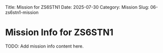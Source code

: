 Title: Mission for ZS6STN1
Date: 2025-07-30
Category: Mission
Slug: 06-zs6stn1-mission

# Mission Info for ZS6STN1
TODO: Add mission info content here.
